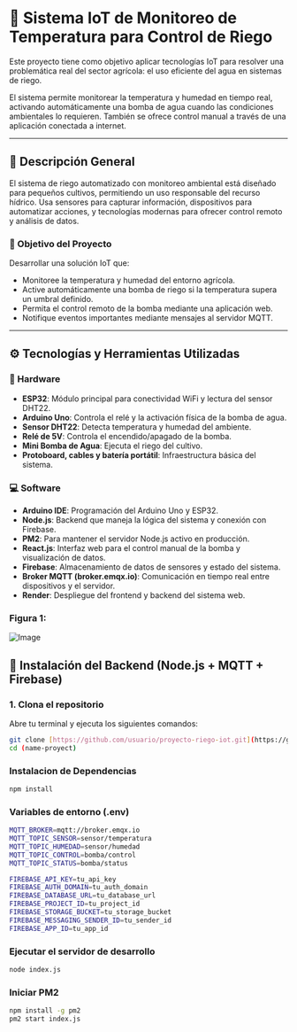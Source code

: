 # 🌱 Sistema IoT de Monitoreo de Temperatura para Control de Riego

Este proyecto tiene como objetivo aplicar tecnologías IoT para resolver una problemática real del sector agrícola: el uso eficiente del agua en sistemas de riego. 

El sistema permite monitorear la temperatura y humedad en tiempo real, activando automáticamente una bomba de agua cuando las condiciones ambientales lo requieren. También se ofrece control manual a través de una aplicación conectada a internet.

---

## 🚀 Descripción General

El sistema de riego automatizado con monitoreo ambiental está diseñado para pequeños cultivos, permitiendo un uso responsable del recurso hídrico. Usa sensores para capturar información, dispositivos para automatizar acciones, y tecnologías modernas para ofrecer control remoto y análisis de datos.

### 🎯 Objetivo del Proyecto
Desarrollar una solución IoT que:

- Monitoree la temperatura y humedad del entorno agrícola.
- Active automáticamente una bomba de riego si la temperatura supera un umbral definido.
- Permita el control remoto de la bomba mediante una aplicación web.
- Notifique eventos importantes mediante mensajes al servidor MQTT.

---

## ⚙️ Tecnologías y Herramientas Utilizadas

### 🔌 Hardware

- **ESP32**: Módulo principal para conectividad WiFi y lectura del sensor DHT22.
- **Arduino Uno**: Controla el relé y la activación física de la bomba de agua.
- **Sensor DHT22**: Detecta temperatura y humedad del ambiente.
- **Relé de 5V**: Controla el encendido/apagado de la bomba.
- **Mini Bomba de Agua**: Ejecuta el riego del cultivo.
- **Protoboard, cables y batería portátil**: Infraestructura básica del sistema.

### 💻 Software

- **Arduino IDE**: Programación del Arduino Uno y ESP32.
- **Node.js**: Backend que maneja la lógica del sistema y conexión con Firebase.
- **PM2**: Para mantener el servidor Node.js activo en producción.
- **React.js**: Interfaz web para el control manual de la bomba y visualización de datos.
- **Firebase**: Almacenamiento de datos de sensores y estado del sistema.
- **Broker MQTT (broker.emqx.io)**: Comunicación en tiempo real entre dispositivos y el servidor.
- **Render**: Despliegue del frontend y backend del sistema web.

### Figura 1:
![Image](https://github.com/user-attachments/assets/69bc890b-7c9d-4081-85ca-8fc044ed4fde)

## 🔧 Instalación del Backend (Node.js + MQTT + Firebase)

### 1. Clona el repositorio

Abre tu terminal y ejecuta los siguientes comandos:

```bash
git clone [https://github.com/usuario/proyecto-riego-iot.git](https://github.com/yefringeovany/finish-proyect-telecomunicaciones.git)
cd (name-proyect)
```
### Instalacion de Dependencias
```bash
npm install
```

### Variables de entorno (.env)
```bash
MQTT_BROKER=mqtt://broker.emqx.io
MQTT_TOPIC_SENSOR=sensor/temperatura
MQTT_TOPIC_HUMEDAD=sensor/humedad
MQTT_TOPIC_CONTROL=bomba/control
MQTT_TOPIC_STATUS=bomba/status

FIREBASE_API_KEY=tu_api_key
FIREBASE_AUTH_DOMAIN=tu_auth_domain
FIREBASE_DATABASE_URL=tu_database_url
FIREBASE_PROJECT_ID=tu_project_id
FIREBASE_STORAGE_BUCKET=tu_storage_bucket
FIREBASE_MESSAGING_SENDER_ID=tu_sender_id
FIREBASE_APP_ID=tu_app_id

```
### Ejecutar el servidor de desarrollo
```bash
node index.js
```

### Iniciar PM2 
```bash
npm install -g pm2
pm2 start index.js
```







